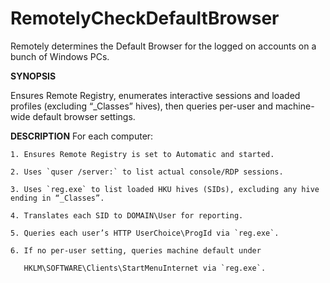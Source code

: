 # RemotelyCheckDefaultBrowser

Remotely determines the Default Browser for the logged on accounts on a bunch of Windows PCs.


**SYNOPSIS**

  Ensures Remote Registry, enumerates interactive sessions and loaded profiles (excluding “_Classes” hives),
  then queries per-user and machine-wide default browser settings.


**DESCRIPTION**
  For each computer:
  
    1. Ensures Remote Registry is set to Automatic and started.
    
    2. Uses `quser /server:` to list actual console/RDP sessions.
    
    3. Uses `reg.exe` to list loaded HKU hives (SIDs), excluding any hive ending in “_Classes”.
    
    4. Translates each SID to DOMAIN\User for reporting.
    
    5. Queries each user’s HTTP UserChoice\ProgId via `reg.exe`.
    
    6. If no per-user setting, queries machine default under 
    
       HKLM\SOFTWARE\Clients\StartMenuInternet via `reg.exe`.



